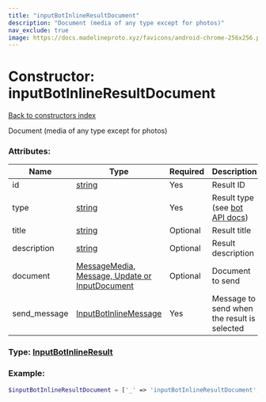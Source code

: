 ```yaml
---
title: "inputBotInlineResultDocument"
description: "Document (media of any type except for photos)"
nav_exclude: true
image: https://docs.madelineproto.xyz/favicons/android-chrome-256x256.png
---
```

# Constructor: inputBotInlineResultDocument  
[Back to constructors index](/API_docs/constructors/index.md)



Document (media of any type except for photos)

### Attributes:

| Name     |    Type       | Required | Description |
|----------|---------------|----------|-------------|
|id|[string](/API_docs/types/string.md) | Yes|Result ID|
|type|[string](/API_docs/types/string.md) | Yes|Result type (see [bot API docs](https://core.telegram.org/bots/api#inlinequeryresult))|
|title|[string](/API_docs/types/string.md) | Optional|Result title|
|description|[string](/API_docs/types/string.md) | Optional|Result description|
|document|[MessageMedia, Message, Update or InputDocument](/API_docs/types/InputDocument.md) | Optional|Document to send|
|send\_message|[InputBotInlineMessage](/API_docs/types/InputBotInlineMessage.md) | Yes|Message to send when the result is selected|



### Type: [InputBotInlineResult](/API_docs/types/InputBotInlineResult.md)


### Example:

```php
$inputBotInlineResultDocument = ['_' => 'inputBotInlineResultDocument', 'id' => 'string', 'type' => 'string', 'title' => 'string', 'description' => 'string', 'document' => InputDocument, 'send_message' => InputBotInlineMessage];
```  
